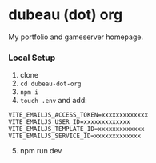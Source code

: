 # dubeau (dot) org

My portfolio and gameserver homepage.

### Local Setup

1. clone
2. `cd dubeau-dot-org`
3. `npm i`
4. `touch .env` and add:
```
VITE_EMAILJS_ACCESS_TOKEN=xxxxxxxxxxxxx
VITE_EMAILJS_USER_ID=xxxxxxxxxxxxx
VITE_EMAILJS_TEMPLATE_ID=xxxxxxxxxxxxx
VITE_EMAILJS_SERVICE_ID=xxxxxxxxxxxxx
```
5. npm run dev
